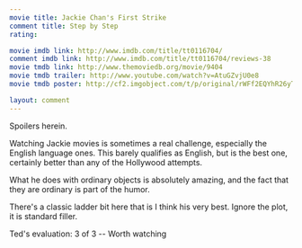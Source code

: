 ```yaml
---
movie title: Jackie Chan's First Strike
comment title: Step by Step
rating: 

movie imdb link: http://www.imdb.com/title/tt0116704/
comment imdb link: http://www.imdb.com/title/tt0116704/reviews-38
movie tmdb link: http://www.themoviedb.org/movie/9404
movie tmdb trailer: http://www.youtube.com/watch?v=AtuGZvjU0e8
movie tmdb poster: http://cf2.imgobject.com/t/p/original/rWFf2EQYhR26yT83jky4zicOJeM.jpg

layout: comment
---
```


Spoilers herein.

Watching Jackie movies is sometimes a real challenge, especially the English language  ones. This barely qualifies as English, but is the best one, certainly better than any of the  Hollywood attempts.

What he does with ordinary objects is absolutely amazing, and the fact that they are  ordinary is part of the humor.

There's a classic ladder bit here that is I think his very best. Ignore the plot, it is standard  filler. 

Ted's evaluation: 3 of 3 -- Worth watching